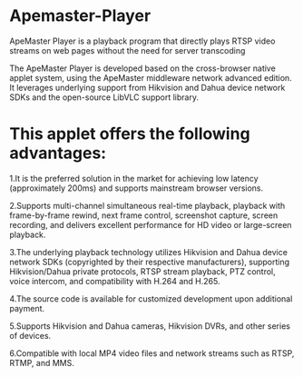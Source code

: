 # Apemaster-Player

ApeMaster Player is a playback program that directly plays RTSP video streams on web pages without the need for server transcoding

The ApeMaster Player is developed based on the cross-browser native applet system, using the ApeMaster middleware network advanced edition. It leverages underlying support from Hikvision and Dahua device network SDKs and the open-source LibVLC support library.

# This applet offers the following advantages:

1.It is the preferred solution in the market for achieving low latency (approximately 200ms) and supports mainstream browser versions.

2.Supports multi-channel simultaneous real-time playback, playback with frame-by-frame rewind, next frame control, screenshot capture, screen recording, and delivers excellent performance for HD video or large-screen playback.

3.The underlying playback technology utilizes Hikvision and Dahua device network SDKs (copyrighted by their respective manufacturers), supporting Hikvision/Dahua private protocols, RTSP stream playback, PTZ control, voice intercom, and compatibility with H.264 and H.265.

4.The source code is available for customized development upon additional payment.

5.Supports Hikvision and Dahua cameras, Hikvision DVRs, and other series of devices.

6.Compatible with local MP4 video files and network streams such as RTSP, RTMP, and MMS.

